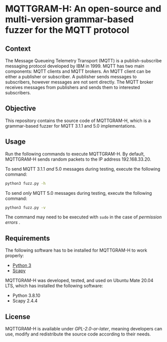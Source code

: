 # MQTTGRAM-H: An open-source and multi-version grammar-based fuzzer for the MQTT protocol

## Context
The Message Queueing Telemetry Transport (MQTT) is a publish-subscribe messaging
protocol developed by IBM in 1999. MQTT has two main components: MQTT clients
and MQTT brokers. An MQTT client can be either a publisher or subscriber. A
publisher sends messages to subscribers, however messages are not sent directly.
The MQTT broker receives messages from publishers and sends them to interested
subscribers.

## Objective
This repository contains the source code of MQTTGRAM-H, which is a grammar-based
fuzzer for MQTT 3.1.1 and 5.0 implementations.

## Usage

Run the following commands to execute MQTTGRAM-H. By default, MQTTGRAM-H sends
random packets to the IP address 192.168.33.20.

To send MQTT 3.1.1 _and_ 5.0 messages during testing, execute the following command:

```bash
python3 fuzz.py -h
```
To send _only_ MQTT 5.0 messages during testing, execute the following command:

```bash
python3 fuzz.py -v
```

The command may need to be executed with `sudo` in the case of _permission errors_ . 

## Requirements

The following software has to be installed for MQTTGRAM-H to work properly:
* [Python 3](https://www.python.org/)
* [Scapy](https://scapy.net/) 

MQTTGRAM-H was developed, tested, and used on Ubuntu Mate 20.04 LTS, which has
installed the following software:

* Python 3.8.10
* Scapy 2.4.4

## License

MQTTGRAM-H is available under *GPL-2.0-or-later*, meaning developers can use,
modify and redistribute the source code according to their needs.

